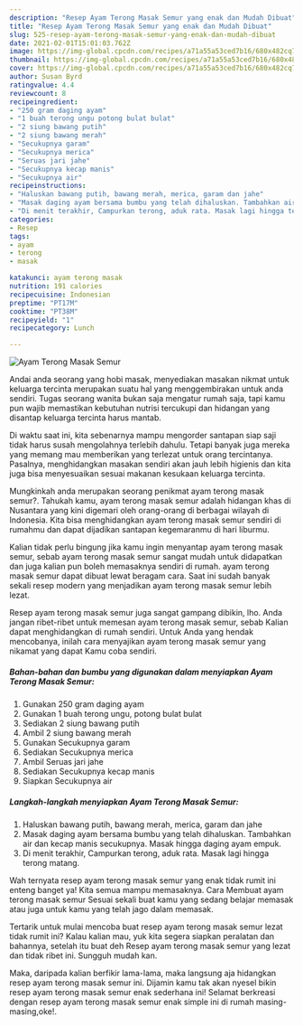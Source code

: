 ```yaml
---
description: "Resep Ayam Terong Masak Semur yang enak dan Mudah Dibuat"
title: "Resep Ayam Terong Masak Semur yang enak dan Mudah Dibuat"
slug: 525-resep-ayam-terong-masak-semur-yang-enak-dan-mudah-dibuat
date: 2021-02-01T15:01:03.762Z
image: https://img-global.cpcdn.com/recipes/a71a55a53ced7b16/680x482cq70/ayam-terong-masak-semur-foto-resep-utama.jpg
thumbnail: https://img-global.cpcdn.com/recipes/a71a55a53ced7b16/680x482cq70/ayam-terong-masak-semur-foto-resep-utama.jpg
cover: https://img-global.cpcdn.com/recipes/a71a55a53ced7b16/680x482cq70/ayam-terong-masak-semur-foto-resep-utama.jpg
author: Susan Byrd
ratingvalue: 4.4
reviewcount: 8
recipeingredient:
- "250 gram daging ayam"
- "1 buah terong ungu potong bulat bulat"
- "2 siung bawang putih"
- "2 siung bawang merah"
- "Secukupnya garam"
- "Secukupnya merica"
- "Seruas jari jahe"
- "Secukupnya kecap manis"
- "Secukupnya air"
recipeinstructions:
- "Haluskan bawang putih, bawang merah, merica, garam dan jahe"
- "Masak daging ayam bersama bumbu yang telah dihaluskan. Tambahkan air dan kecap manis secukupnya. Masak hingga daging ayam empuk."
- "Di menit terakhir, Campurkan terong, aduk rata. Masak lagi hingga terong matang."
categories:
- Resep
tags:
- ayam
- terong
- masak

katakunci: ayam terong masak 
nutrition: 191 calories
recipecuisine: Indonesian
preptime: "PT17M"
cooktime: "PT38M"
recipeyield: "1"
recipecategory: Lunch

---
```



![Ayam Terong Masak Semur](https://img-global.cpcdn.com/recipes/a71a55a53ced7b16/680x482cq70/ayam-terong-masak-semur-foto-resep-utama.jpg)

Andai anda seorang yang hobi masak, menyediakan masakan nikmat untuk keluarga tercinta merupakan suatu hal yang menggembirakan untuk anda sendiri. Tugas seorang  wanita bukan saja mengatur rumah saja, tapi kamu pun wajib memastikan kebutuhan nutrisi tercukupi dan hidangan yang disantap keluarga tercinta harus mantab.

Di waktu  saat ini, kita sebenarnya mampu mengorder santapan siap saji tidak harus susah mengolahnya terlebih dahulu. Tetapi banyak juga mereka yang memang mau memberikan yang terlezat untuk orang tercintanya. Pasalnya, menghidangkan masakan sendiri akan jauh lebih higienis dan kita juga bisa menyesuaikan sesuai makanan kesukaan keluarga tercinta. 



Mungkinkah anda merupakan seorang penikmat ayam terong masak semur?. Tahukah kamu, ayam terong masak semur adalah hidangan khas di Nusantara yang kini digemari oleh orang-orang di berbagai wilayah di Indonesia. Kita bisa menghidangkan ayam terong masak semur sendiri di rumahmu dan dapat dijadikan santapan kegemaranmu di hari liburmu.

Kalian tidak perlu bingung jika kamu ingin menyantap ayam terong masak semur, sebab ayam terong masak semur sangat mudah untuk didapatkan dan juga kalian pun boleh memasaknya sendiri di rumah. ayam terong masak semur dapat dibuat lewat beragam cara. Saat ini sudah banyak sekali resep modern yang menjadikan ayam terong masak semur lebih lezat.

Resep ayam terong masak semur juga sangat gampang dibikin, lho. Anda jangan ribet-ribet untuk memesan ayam terong masak semur, sebab Kalian dapat menghidangkan di rumah sendiri. Untuk Anda yang hendak mencobanya, inilah cara menyajikan ayam terong masak semur yang nikamat yang dapat Kamu coba sendiri.

<!--inarticleads1-->

##### Bahan-bahan dan bumbu yang digunakan dalam menyiapkan Ayam Terong Masak Semur:

1. Gunakan 250 gram daging ayam
1. Gunakan 1 buah terong ungu, potong bulat bulat
1. Sediakan 2 siung bawang putih
1. Ambil 2 siung bawang merah
1. Gunakan Secukupnya garam
1. Sediakan Secukupnya merica
1. Ambil Seruas jari jahe
1. Sediakan Secukupnya kecap manis
1. Siapkan Secukupnya air




<!--inarticleads2-->

##### Langkah-langkah menyiapkan Ayam Terong Masak Semur:

1. Haluskan bawang putih, bawang merah, merica, garam dan jahe
1. Masak daging ayam bersama bumbu yang telah dihaluskan. Tambahkan air dan kecap manis secukupnya. Masak hingga daging ayam empuk.
1. Di menit terakhir, Campurkan terong, aduk rata. Masak lagi hingga terong matang.




Wah ternyata resep ayam terong masak semur yang enak tidak rumit ini enteng banget ya! Kita semua mampu memasaknya. Cara Membuat ayam terong masak semur Sesuai sekali buat kamu yang sedang belajar memasak atau juga untuk kamu yang telah jago dalam memasak.

Tertarik untuk mulai mencoba buat resep ayam terong masak semur lezat tidak rumit ini? Kalau kalian mau, yuk kita segera siapkan peralatan dan bahannya, setelah itu buat deh Resep ayam terong masak semur yang lezat dan tidak ribet ini. Sungguh mudah kan. 

Maka, daripada kalian berfikir lama-lama, maka langsung aja hidangkan resep ayam terong masak semur ini. Dijamin kamu tak akan nyesel bikin resep ayam terong masak semur enak sederhana ini! Selamat berkreasi dengan resep ayam terong masak semur enak simple ini di rumah masing-masing,oke!.

